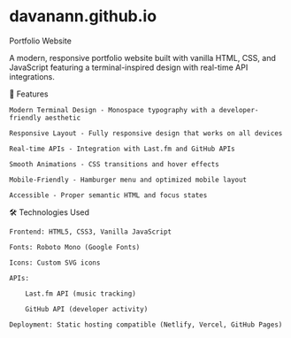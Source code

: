 # davanann.github.io

Portfolio Website

A modern, responsive portfolio website built with vanilla HTML, CSS, and JavaScript featuring a terminal-inspired design with real-time API integrations.

🚀 Features

    Modern Terminal Design - Monospace typography with a developer-friendly aesthetic

    Responsive Layout - Fully responsive design that works on all devices

    Real-time APIs - Integration with Last.fm and GitHub APIs

    Smooth Animations - CSS transitions and hover effects

    Mobile-Friendly - Hamburger menu and optimized mobile layout

    Accessible - Proper semantic HTML and focus states

🛠️ Technologies Used

    Frontend: HTML5, CSS3, Vanilla JavaScript

    Fonts: Roboto Mono (Google Fonts)

    Icons: Custom SVG icons

    APIs:

        Last.fm API (music tracking)

        GitHub API (developer activity)

    Deployment: Static hosting compatible (Netlify, Vercel, GitHub Pages)
